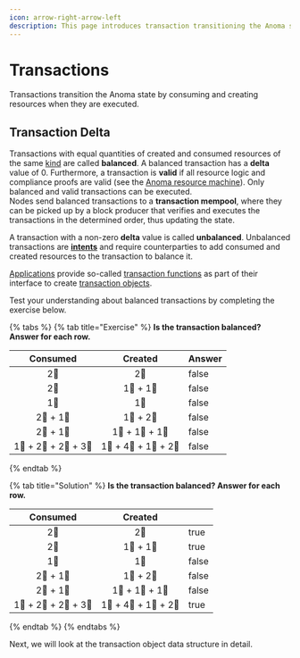 ```yaml
---
icon: arrow-right-arrow-left
description: This page introduces transaction transitioning the Anoma state upon execution.
---
```


# Transactions

Transactions transition the Anoma state by consuming and creating resources when they are executed.&#x20;

## Transaction Delta

Transactions with equal quantities of created and consumed resources of the same [kind](../resources/#resource-kind) are called **balanced**. A balanced transaction has a **delta** value of 0. Furthermore, a transaction is **valid** if all resource logic and compliance proofs are valid (see the [Anoma resource machine](../page/#transaction-checks)). Only balanced and valid transactions can be executed. \
Nodes send balanced transactions to a **transaction mempool**, where they can be picked up by a block producer that verifies and executes the transactions in the determined order, thus  updating the state.

A transaction with a non-zero **delta** value is called **unbalanced**. Unbalanced transactions are [**intents**](intents.md) and require counterparties to add consumed and created resources to the transaction to balance it.

[Applications](../applications/) provide so-called [transaction functions](../applications/interface.md#transaction-functions) as part of their interface to create [transaction objects](transaction-object.md).

Test your understanding about balanced transactions  by completing the exercise below.

{% tabs %}
{% tab title="Exercise" %}
**Is the transaction balanced? Answer for each row.**

<table><thead><tr><th align="center">Consumed</th><th align="center">Created</th><th data-type="checkbox">Answer</th></tr></thead><tbody><tr><td align="center">2🍏</td><td align="center">2🍏</td><td>false</td></tr><tr><td align="center">2🍏</td><td align="center">1🍏 + 1🍏</td><td>false</td></tr><tr><td align="center">1🍏</td><td align="center">1🐚</td><td>false</td></tr><tr><td align="center">2🍏 + 1🐚</td><td align="center">1🍏 + 2🐚</td><td>false</td></tr><tr><td align="center">2🍏 + 1🐚</td><td align="center">1🍏 + 1🍎 + 1🐚</td><td>false</td></tr><tr><td align="center">1🍏 + 2🍎 + 2🍎 + 3🐚</td><td align="center">1🍏 + 4🍎 + 1🐚 + 2🐚</td><td>false</td></tr></tbody></table>
{% endtab %}

{% tab title="Solution" %}
**Is the transaction balanced? Answer for each row.**

<table><thead><tr><th align="center">Consumed</th><th align="center">Created</th><th data-type="checkbox"></th></tr></thead><tbody><tr><td align="center">2🍏</td><td align="center">2🍏</td><td>true</td></tr><tr><td align="center">2🍏</td><td align="center">1🍏 + 1🍏</td><td>true</td></tr><tr><td align="center">1🍏</td><td align="center">1🐚</td><td>false</td></tr><tr><td align="center">2🍏 + 1🐚</td><td align="center">1🍏 + 2🐚</td><td>false</td></tr><tr><td align="center">2🍏 + 1🐚</td><td align="center">1🍏 + 1🍎 + 1🐚</td><td>false</td></tr><tr><td align="center">1🍏 + 2🍎 + 2🍎 + 3🐚</td><td align="center">1🍏 + 4🍎 + 1🐚 + 2🐚</td><td>true</td></tr></tbody></table>
{% endtab %}
{% endtabs %}

Next, we will look at the transaction object data structure in detail.
